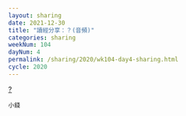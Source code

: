 ```yaml
---
layout: sharing
date: 2021-12-30
title: "讀經分享：？(音頻)"
categories: sharing
weekNum: 104
dayNum: 4
permalink: /sharing/2020/wk104-day4-sharing.html
cycle: 2020
---
```


[?](https://eccseattle.github.io/media/sharing/2020/wk104/2021-12-30-bin.m4a)

`小錢`
